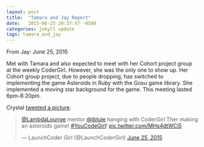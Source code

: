 ```yaml
---
layout: post
title:  "Tamara and Jay Report"
date:   2015-06-25 20:37:47 -0500
categories: jekyll update
tags: tamara_and_jay
---
```


From Jay: June 25, 2015

Met with Tamara and also expected to meet with her Cohort project group at the weekly CoderGirl. However, she was the only one to show up. Her Cohort group project, due to people dropping, has switched to implementing the game Asteroids in Ruby with the Gosu game library. She implemented a moving star background for the game. This meeting lasted 6pm-8:20pm.

Crystal [tweeted a picture](https://twitter.com/LaunchCoderGirl/status/613867291244150784).

<blockquote class="twitter-tweet" lang="en"><p lang="en" dir="ltr"><a href="https://twitter.com/LambdaLounge">@LambdaLounge</a> mentor <a href="https://twitter.com/jbtule">@jbtule</a> hanging with CoderGirl Ther making an asteroids game! <a href="https://twitter.com/hashtag/YouCodeGirl?src=hash">#YouCodeGirl</a>! <a href="http://t.co/MHs4dtWCi5">pic.twitter.com/MHs4dtWCi5</a></p>&mdash; LaunchCoder Girl (@LaunchCoderGirl) <a href="https://twitter.com/LaunchCoderGirl/status/613867291244150784">June 25, 2015</a></blockquote>
<script async src="//platform.twitter.com/widgets.js" charset="utf-8"></script>
